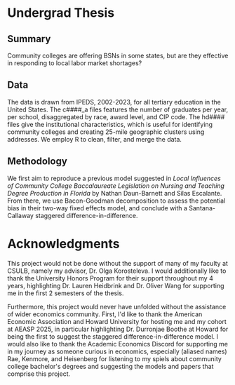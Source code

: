 # Undergrad Thesis
## Summary
Community colleges are offering BSNs in some states, but are they effective in responding to local labor market shortages?

## Data
The data is drawn from IPEDS, 2002-2023, for all tertiary education in the United States. The c####_a files features the number of graduates per year, per school, disaggregated by race, award level, and CIP code. The hd#### files give the institutional characteristics, which is useful for identifying community colleges and creating 25-mile geographic clusters using addresses. We employ R to clean, filter, and merge the data.

## Methodology
We first aim to reproduce a previous model suggested in *Local Influences of Community College Baccalaureate Legislation on Nursing and Teaching Degree Production in Florida* by Nathan Daun-Barnett and Silas Escalante. From there, we use Bacon-Goodman decomposition to assess the potential bias in their two-way fixed effects model, and conclude with a Santana-Callaway staggered difference-in-difference.

# Acknowledgments
This project would not be done without the support of many of my faculty at CSULB, namely my advisor, Dr. Olga Korosteleva. I would additionally like to thank the University Honors Program for their support throughout my 4 years, highlighting Dr. Lauren Heidbrink and Dr. Oliver Wang for supporting me in the first 2 semesters of the thesis.

Furthermore, this project would never have unfolded without the assistance of wider economics community. First, I'd like to thank the American Economic Association and Howard University for hosting me and my cohort at AEASP 2025, in particular highlighting Dr. Durronjae Boothe at Howard for being the first to suggest the staggered difference-in-difference model. I would also like to thank the Academic Economics Discord for supporting me in my journey as someone curious in economics, especially (aliased names) Rae, Kenmore, and Heisenberg for listening to my spiels about community college bachelor's degrees and suggesting the models and papers that comprise this project.